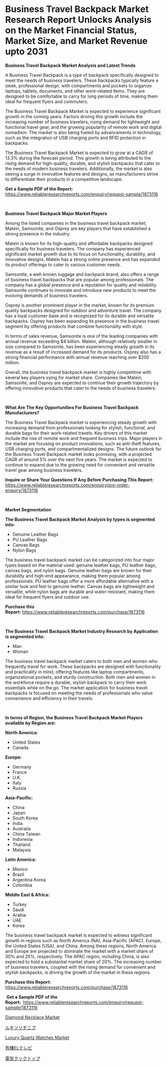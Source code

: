 <p><h1>Business Travel Backpack Market Research Report Unlocks Analysis on the Market Financial Status, Market Size, and Market Revenue upto 2031</h1></p><p><strong>Business Travel Backpack Market Analysis and Latest Trends</strong></p>
<p><p>A Business Travel Backpack is a type of backpack specifically designed to meet the needs of business travelers. These backpacks typically feature a sleek, professional design, with compartments and pockets to organize laptops, tablets, documents, and other work-related items. They are designed to be comfortable to carry for long periods of time, making them ideal for frequent flyers and commuters.</p><p>The Business Travel Backpack Market is expected to experience significant growth in the coming years. Factors driving this growth include the increasing number of business travelers, rising demand for lightweight and functional travel gear, and the growing popularity of remote work and digital nomadism. The market is also being fueled by advancements in technology, such as the integration of USB charging ports and RFID protection in backpacks.</p><p>The Business Travel Backpack Market is expected to grow at a CAGR of 13.3% during the forecast period. This growth is being attributed to the rising demand for high-quality, durable, and stylish backpacks that cater to the needs of modern business travelers. Additionally, the market is also seeing a surge in innovative features and designs, as manufacturers strive to differentiate their products in a competitive landscape.</p></p>
<p><strong>Get a Sample PDF of the Report:&nbsp;</strong> <a href="https://www.reliableresearchreports.com/enquiry/request-sample/1873116">https://www.reliableresearchreports.com/enquiry/request-sample/1873116</a></p>
<p>&nbsp;</p>
<p><strong>Business Travel Backpack Major Market Players</strong></p>
<p><p>Among the listed companies in the business travel backpack market, Matein, Samsonite, and Osprey are key players that have established a strong presence in the industry. </p><p>Matein is known for its high-quality and affordable backpacks designed specifically for business travelers. The company has experienced significant market growth due to its focus on functionality, durability, and innovative designs. Matein has a strong online presence and has expanded its product offerings to cater to various customer needs. </p><p>Samsonite, a well-known luggage and backpack brand, also offers a range of business travel backpacks that are popular among professionals. The company has a global presence and a reputation for quality and reliability. Samsonite continues to innovate and introduce new products to meet the evolving demands of business travelers. </p><p>Osprey is another prominent player in the market, known for its premium quality backpacks designed for outdoor and adventure travel. The company has a loyal customer base and is recognized for its durable and versatile backpacks. Osprey has been expanding its presence in the business travel segment by offering products that combine functionality with style. </p><p>In terms of sales revenue, Samsonite is one of the leading companies with annual revenue exceeding $4 billion. Matein, although relatively smaller in size compared to Samsonite, has been experiencing steady growth in its revenue as a result of increased demand for its products. Osprey also has a strong financial performance with annual revenue reaching over $200 million.</p><p>Overall, the business travel backpack market is highly competitive with several key players vying for market share. Companies like Matein, Samsonite, and Osprey are expected to continue their growth trajectory by offering innovative products that cater to the needs of business travelers.</p></p>
<p>&nbsp;</p>
<p><strong>What Are The Key Opportunities For Business Travel Backpack Manufacturers?</strong></p>
<p><p>The Business Travel Backpack market is experiencing steady growth with increasing demand from professionals looking for stylish, functional, and durable bags for their work-related travels. Key drivers of this market include the rise of remote work and frequent business trips. Major players in the market are focusing on product innovations, such as anti-theft features, USB charging ports, and compartmentalized designs. The future outlook for the Business Travel Backpack market looks promising, with a projected CAGR of around 5% over the next five years. The market is expected to continue to expand due to the growing need for convenient and versatile travel gear among business travelers.</p></p>
<p><strong>Inquire or Share Your Questions If Any Before Purchasing This Report:</strong> <a href="https://www.reliableresearchreports.com/enquiry/pre-order-enquiry/1873116">https://www.reliableresearchreports.com/enquiry/pre-order-enquiry/1873116</a></p>
<p>&nbsp;</p>
<p><strong>Market Segmentation</strong></p>
<p><strong>The Business Travel Backpack Market Analysis by types is segmented into:</strong></p>
<p><ul><li>Genuine Leather Bags</li><li>PU Leather Bags</li><li>Canvas Bags</li><li>Nylon Bags</li></ul></p>
<p><p>The business travel backpack market can be categorized into four major types based on the material used: genuine leather bags, PU leather bags, canvas bags, and nylon bags. Genuine leather bags are known for their durability and high-end appearance, making them popular among professionals. PU leather bags offer a more affordable alternative with a similar look and feel to genuine leather. Canvas bags are lightweight and versatile, while nylon bags are durable and water-resistant, making them ideal for frequent flyers and outdoor use.</p></p>
<p><strong>Purchase this Report:&nbsp;</strong><a href="https://www.reliableresearchreports.com/purchase/1873116">https://www.reliableresearchreports.com/purchase/1873116</a></p>
<p>&nbsp;</p>
<p><strong>The Business Travel Backpack Market Industry Research by Application is segmented into:</strong></p>
<p><ul><li>Man</li><li>Woman</li></ul></p>
<p><p>The business travel backpack market caters to both men and women who frequently travel for work. These backpacks are designed with functionality and practicality in mind, offering features like laptop compartments, organizational pockets, and sturdy construction. Both men and women in the workforce require a durable, stylish backpack to carry their work essentials while on the go. The market application for business travel backpacks is focused on meeting the needs of professionals who value convenience and efficiency in their travels.</p></p>
<p>&nbsp;</p>
<p><strong>In terms of Region, the Business Travel Backpack Market Players available by Region are:</strong></p>
<p>
    <p> <strong> North America: </strong>
        <ul>
            <li>United States</li>
            <li>Canada</li>
        </ul>
        </p> 
    <p> <strong> Europe: </strong>
        <ul>
            <li>Germany</li>
            <li>France</li>
            <li>U.K.</li>
            <li>Italy</li>
            <li>Russia</li>
        </ul>
        </p> 
    <p> <strong> Asia-Pacific: </strong>
        <ul>
            <li>China</li>
            <li>Japan</li>
            <li>South Korea</li>
            <li>India</li>
            <li>Australia</li>
            <li>China Taiwan</li>
            <li>Indonesia</li>
            <li>Thailand</li>
            <li>Malaysia</li>
        </ul>
        </p> 
    <p> <strong> Latin America: </strong>
        <ul>
            <li>Mexico</li>
            <li>Brazil</li>
            <li>Argentina Korea</li>
            <li>Colombia</li>
        </ul>
        </p> 
    <p> <strong> Middle East & Africa: </strong>
        <ul>
            <li>Turkey</li>
            <li>Saudi</li>
            <li>Arabia</li>
            <li>UAE</li>
            <li>Korea</li>
        </ul>
    </p>
    </p>
<p><p>The business travel backpack market is expected to witness significant growth in regions such as North America (NA), Asia-Pacific (APAC), Europe, the United States (USA), and China. Among these regions, North America and Europe are projected to dominate the market with a market share of 30% and 25%, respectively. The APAC region, including China, is also expected to hold a substantial market share of 20%. The increasing number of business travelers, coupled with the rising demand for convenient and stylish backpacks, is driving the growth of the market in these regions.</p></p>
<p><strong>Purchase this Report: </strong><a href="https://www.reliableresearchreports.com/purchase/1873116">https://www.reliableresearchreports.com/purchase/1873116</a></p>
<p>&nbsp;<strong>Get a Sample PDF of the Report:&nbsp;&nbsp;</strong><a href="https://www.reliableresearchreports.com/enquiry/request-sample/1873116">https://www.reliableresearchreports.com/enquiry/request-sample/1873116</a></p>
<p><strong></strong></p>
<p><p><a href="https://github.com/lubmix/Market-Research-Report-List-1/blob/main/diamond-necklace-market.md">Diamond Necklace Market</a></p><p><a href="https://github.com/wkuactfdzwizk06/Market-Research-Report-List-1/blob/main/31563663174.md">ルキソリチニブ</a></p><p><a href="https://github.com/joannagoyvaerts/Market-Research-Report-List-1/blob/main/luxury-quartz-watches-market.md">Luxury Quartz Watches Market</a></p><p><a href="https://medium.com/@manuelmann1976/%E6%9C%89%E6%A9%9Fel%E3%83%86%E3%83%AC%E3%83%93%E5%B8%82%E5%A0%B4%E5%B1%95%E6%9C%9B-%E6%A5%AD%E7%95%8C%E6%A6%82%E8%A6%81%E3%81%A8%E4%BA%88%E6%B8%AC-2024%E5%B9%B4%E3%81%8B%E3%82%892031%E5%B9%B4%E3%81%BE%E3%81%A7-9d939582324e">有機ELテレビ</a></p><p><a href="https://medium.com/@rebekaanderson14/%E9%9B%BB%E6%B0%97%E3%82%B3%E3%83%B3%E3%83%AD%E5%B8%82%E5%A0%B4-%E7%A8%AE%E9%A1%9E-%E3%82%A2%E3%83%97%E3%83%AA%E3%82%B1%E3%83%BC%E3%82%B7%E3%83%A7%E3%83%B3-%E3%81%8A%E3%82%88%E3%81%B3%E5%9C%B0%E7%90%86%E3%81%AB%E3%82%88%E3%82%8B%E5%8C%85%E6%8B%AC%E7%9A%84%E8%A9%95%E4%BE%A1-9b3368f0aea8">電気クックトップ</a></p></p>